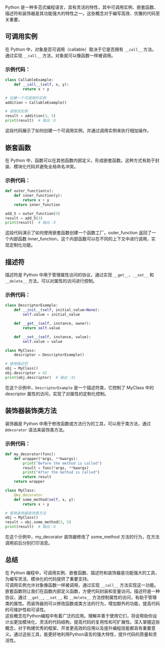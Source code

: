 Python 是一种多范式编程语言，具有灵活的特性，其中可调用实例、嵌套函数、描述符和装饰器是其功能强大的特性之一。这些概念对于编写高效、优雅的代码至关重要。
<a name="vqOSq"></a>
## 可调用实例
在 Python 中，对象是否可调用（callable）取决于它是否拥有 `__call__` 方法。通过实现 `__call__` 方法，对象就可以像函数一样被调用。
<a name="nK70a"></a>
### 示例代码：
```python
class CallableExample:
    def __call__(self, x, y):
        return x + y

# 创建一个可调用的实例
addition = CallableExample()

# 调用该实例
result = addition(3, 5)
print(result)  # 输出：8
```
这段代码展示了如何创建一个可调用实例，并通过调用实例来执行相加操作。
<a name="i5X0f"></a>
## 嵌套函数
在 Python 中，函数可以在其他函数内部定义，形成嵌套函数。这种方式有助于封装、模块化代码并避免全局命名冲突。
<a name="aMmfn"></a>
### 示例代码：
```python
def outer_function(x):
    def inner_function(y):
        return x + y
    return inner_function

add_5 = outer_function(5)
result = add_5(3)
print(result)  # 输出：8
```
这段代码演示了如何使用嵌套函数创建一个函数工厂。outer_function 返回了一个内部函数 inner_function，这个内部函数可以在不同的上下文中进行调用，实现定制化功能。
<a name="fU2oG"></a>
## 描述符
描述符是 Python 中用于管理属性访问的协议，通过实现 `__get__`、`__set__` 和 `__delete__` 方法，可以对属性的访问进行控制。
<a name="NsnkX"></a>
### 示例代码：
```python
class DescriptorExample:
    def __init__(self, initial_value=None):
        self.value = initial_value

    def __get__(self, instance, owner):
        return self.value

    def __set__(self, instance, value):
        self.value = value

class MyClass:
    descriptor = DescriptorExample()

# 使用描述符
obj = MyClass()
obj.descriptor = 42
print(obj.descriptor)  # 输出：42
```
在这个示例中，`DescriptorExample` 是一个描述符类，它控制了 MyClass 中的 descriptor 属性的访问，实现了对属性的定制化控制。
<a name="j1WPj"></a>
## 装饰器装饰类方法
装饰器是 Python 中用于修改函数或方法行为的工具，可以用于类方法，通过 `@decorator` 语法来装饰类方法。
<a name="uVMQH"></a>
### 示例代码：
```python
def my_decorator(func):
    def wrapper(*args, **kwargs):
        print("Before the method is called")
        result = func(*args, **kwargs)
        print("After the method is called")
        return result
    return wrapper

class MyClass:
    @my_decorator
    def some_method(self, x, y):
        return x + y

# 使用装饰器装饰类方法
obj = MyClass()
result = obj.some_method(3, 5)
print(result)  # 输出：8
```
在这个示例中，my_decorator 装饰器修改了 some_method 方法的行为，在方法调用前后分别打印消息。
<a name="B2bsh"></a>
## 总结
在 Python 编程中，可调用实例、嵌套函数、描述符和装饰器是功能强大的工具，为编写灵活、模块化的代码提供了重要支持。<br />可调用实例允许对象像函数一样被调用，通过实现 `__call__` 方法实现这一功能。嵌套函数则让我们在函数内部定义函数，方便代码封装和变量访问。描述符是一种协议，通过 `__get__`, `__set__`, 和 `__delete__` 方法控制属性的访问，有助于管理类的属性。而装饰器则可以修改函数或类方法的行为，增加额外的功能，提高代码的可维护性和可读性。<br />这些概念在Python编程中有着广泛的应用。理解并善于使用它们，将会帮助你设计出更加模块化、灵活的代码结构，提高代码的复用性和可扩展性。深入掌握这些概念，对于构建优秀的框架、开发更高效的应用以及提升编程技能都具有重要意义。通过这些工具，能更好地利用Python语言的强大特性，提升代码的质量和灵活性。
